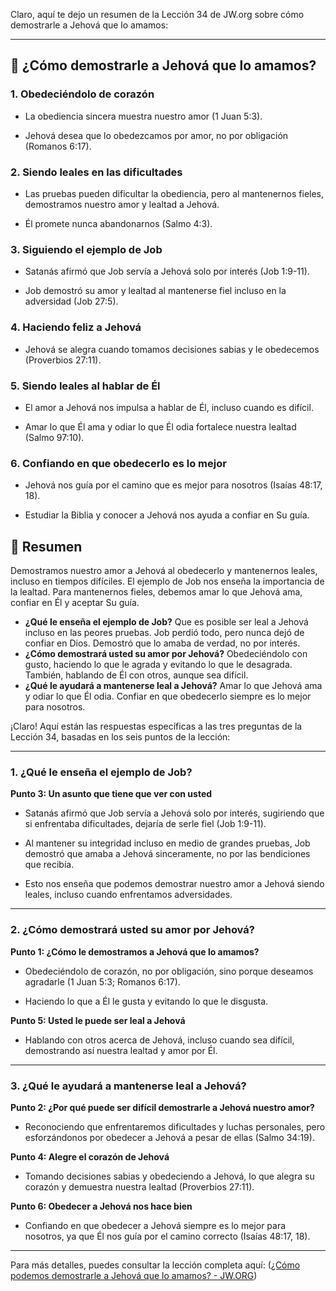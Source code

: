 Claro, aquí te dejo un resumen de la Lección 34 de JW.org sobre cómo demostrarle a Jehová que lo amamos:

---

## 💖 ¿Cómo demostrarle a Jehová que lo amamos?

### 1. **Obedeciéndolo de corazón**

- La obediencia sincera muestra nuestro amor (1 Juan 5:3).
    
- Jehová desea que lo obedezcamos por amor, no por obligación (Romanos 6:17).
### 2. **Siendo leales en las dificultades**

- Las pruebas pueden dificultar la obediencia, pero al mantenernos fieles, demostramos nuestro amor y lealtad a Jehová.
    
- Él promete nunca abandonarnos (Salmo 4:3).
### 3. **Siguiendo el ejemplo de Job**

- Satanás afirmó que Job servía a Jehová solo por interés (Job 1:9-11).
    
- Job demostró su amor y lealtad al mantenerse fiel incluso en la adversidad (Job 27:5).
### 4. **Haciendo feliz a Jehová**

- Jehová se alegra cuando tomamos decisiones sabias y le obedecemos (Proverbios 27:11).
### 5. **Siendo leales al hablar de Él**

- El amor a Jehová nos impulsa a hablar de Él, incluso cuando es difícil.
    
- Amar lo que Él ama y odiar lo que Él odia fortalece nuestra lealtad (Salmo 97:10).

### 6. **Confiando en que obedecerlo es lo mejor**

- Jehová nos guía por el camino que es mejor para nosotros (Isaías 48:17, 18).
    
- Estudiar la Biblia y conocer a Jehová nos ayuda a confiar en Su guía.

## 📝 Resumen

Demostramos nuestro amor a Jehová al obedecerlo y mantenernos leales, incluso en tiempos difíciles. El ejemplo de Job nos enseña la importancia de la lealtad. Para mantenernos fieles, debemos amar lo que Jehová ama, confiar en Él y aceptar Su guía.

- **¿Qué le enseña el ejemplo de Job?**
    Que es posible ser leal a Jehová incluso en las peores pruebas. Job perdió todo, pero nunca dejó de confiar en Dios. Demostró que lo amaba de verdad, no por interés.
- **¿Cómo demostrará usted su amor por Jehová?**
    Obedeciéndolo con gusto, haciendo lo que le agrada y evitando lo que le desagrada. También, hablando de Él con otros, aunque sea difícil.
- **¿Qué le ayudará a mantenerse leal a Jehová?**
    Amar lo que Jehová ama y odiar lo que Él odia. Confiar en que obedecerlo siempre es lo mejor para nosotros.

¡Claro! Aquí están las respuestas específicas a las tres preguntas de la Lección 34, basadas en los seis puntos de la lección:

---

### 1. ¿Qué le enseña el ejemplo de Job?

**Punto 3: Un asunto que tiene que ver con usted**

- Satanás afirmó que Job servía a Jehová solo por interés, sugiriendo que si enfrentaba dificultades, dejaría de serle fiel (Job 1:9-11).
    
- Al mantener su integridad incluso en medio de grandes pruebas, Job demostró que amaba a Jehová sinceramente, no por las bendiciones que recibía.
    
- Esto nos enseña que podemos demostrar nuestro amor a Jehová siendo leales, incluso cuando enfrentamos adversidades.
    

---

### 2. ¿Cómo demostrará usted su amor por Jehová?

**Punto 1: ¿Cómo le demostramos a Jehová que lo amamos?**

- Obedeciéndolo de corazón, no por obligación, sino porque deseamos agradarle (1 Juan 5:3; Romanos 6:17).
    
- Haciendo lo que a Él le gusta y evitando lo que le disgusta.
    

**Punto 5: Usted le puede ser leal a Jehová**

- Hablando con otros acerca de Jehová, incluso cuando sea difícil, demostrando así nuestra lealtad y amor por Él.
    

---

### 3. ¿Qué le ayudará a mantenerse leal a Jehová?

**Punto 2: ¿Por qué puede ser difícil demostrarle a Jehová nuestro amor?**

- Reconociendo que enfrentaremos dificultades y luchas personales, pero esforzándonos por obedecer a Jehová a pesar de ellas (Salmo 34:19).
    

**Punto 4: Alegre el corazón de Jehová**

- Tomando decisiones sabias y obedeciendo a Jehová, lo que alegra su corazón y demuestra nuestra lealtad (Proverbios 27:11).
    

**Punto 6: Obedecer a Jehová nos hace bien**

- Confiando en que obedecer a Jehová siempre es lo mejor para nosotros, ya que Él nos guía por el camino correcto (Isaías 48:17, 18).
    

---

Para más detalles, puedes consultar la lección completa aquí: ([¿Cómo podemos demostrarle a Jehová que lo amamos? - JW.ORG](https://www.jw.org/es/biblioteca/libros/disfrute-vida-para-siempre/seccion-3/leccion-34/?utm_source=chatgpt.com))